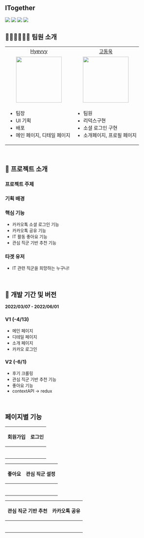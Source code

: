 ## ITogether

 <img src="https://img.shields.io/badge/React-v17.0.2-61dafb?logo=React"/>
  <img src="https://img.shields.io/badge/Redux-v8.0.1-764abc?logo=Redux"/>
  <img src="https://img.shields.io/badge/axios-v0.26.1-671CDE"/>
  <img src="https://img.shields.io/badge/ReactRouterDom-v6.2.2-671CDE?logo=ReactRouter"/>

## 👩🏻‍💻👨🏻‍💻 팀원 소개 

<table>
 <tr align="center">
    <td><a href="https://github.com/Hyevvy">Hyevvy</a></td>
    <td><a href="https://github.com/KoDongE">고동욱</a></td>
  </tr>

  <tr align="center">
  <td><img src="https://avatars.githubusercontent.com/u/72402747?v=4"  width="150px"/></td>
    <td><img src="https://avatars.githubusercontent.com/u/61736616?v=4" width="150px"/></td>
    
  </tr>

 <tr>
  <td><ul><li>팀장</li><li>UI 기획</li>
  <li>배포</li><li>메인 페이지, 디테일 페이지</li></ul></td>
  <td><ul><li>팀원</li><li>리덕스구현</li><li>소셜 로그인 구현</li><li>소개페이지, 프로필 페이지</li></ul></td>
  </tr>
</table>

<br/>

## 📣 프로젝트 소개

### 프로젝트 주제

### 기획 배경

### 핵심 기능

- 카카오톡 소셜 로그인 기능
- 카카오톡 공유 기능
- IT 활동 좋아요 기능
- 관심 직군 기반 추천 기능
  
### 타겟 유저 

- IT 관련 직군을 희망하는 누구나!


<br/>

## 📅 개발 기간 및 버전
**2022/03/07 - 2022/06/01**

### V1 (-4/13)

- 메인 페이지
- 디테일 페이지
- 소개 페이지
- 카카오 로그인
  
### V2 (-6/1)

- 후기 크롤링
- 관심 직군 기반 추천 기능
- 좋아요 기능
- contextAPI -> redux

<br/>

## 페이지별 기능

|<p align="center">회원가입</p>|<p align="center">로그인</p>|
|------|------|
|<p align="center"><img src=""/></p> |<p align="center"><img src=""/></p> |


|<p align="center">좋아요</p>|<p align="center">관심 직군 설정</p>|
|------|------|
|<p align="center"><img src=""/></p> |<p align="center"><img src=""/></p> |

|<p align="center">관심 직군 기반 추천</p>|<p align="center">카카오톡 공유</p>|
|------|------|
|<p align="center"><img src=""/></p> |<p align="center"><img src=""/></p> |
